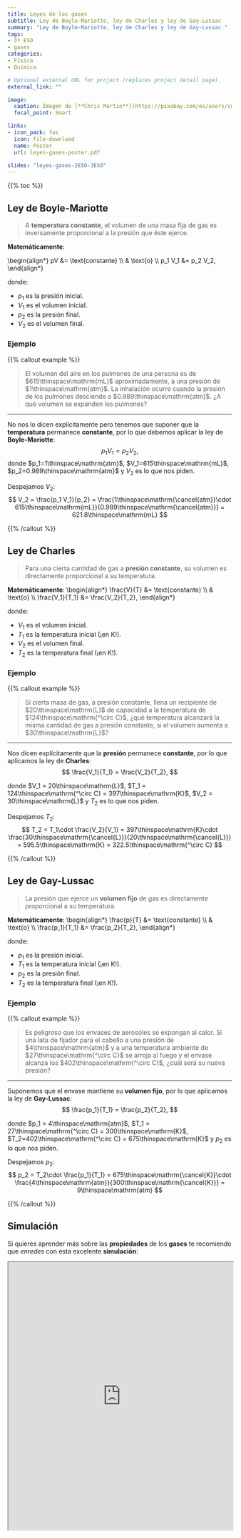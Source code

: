 ```yaml
---
title: Leyes de los gases
subtitle: Ley de Boyle-Mariotte, ley de Charles y ley de Gay-Lussac
summary: "Ley de Boyle-Mariotte, ley de Charles y ley de Gay-Lussac."
tags:
- 3º ESO
- gases
categories:
- Física
- Química

# Optional external URL for project (replaces project detail page).
external_link: ""

image:
  caption: Imagen de [**Chris Martin**](https://pixabay.com/es/users/cmart29-3708955/) en [Pixabay](https://pixabay.com/es/)
  focal_point: Smart

links:
- icon_pack: fas
  icon: file-download
  name: Póster
  url: leyes-gases-poster.pdf  

slides: "leyes-gases-2ESO-3ESO"  
---
```


{{% toc %}}

## Ley de Boyle-Mariotte

> A **temperatura constante**, el volumen de una masa fija de gas es inversamente proporcional a la presión que éste ejerce.

**Matemáticamente**:

\begin{align*}
	pV &= \text{constante} \\\\
	& \text{o} \\\\
	p_1 V_1 &= p_2 V_2,
\end{align*}

donde:

- $p_1$ es la presión inicial.
- $V_1$ es el volumen inicial.
- $p_2$ es la presión final.
- $V_2$ es el volumen final.

### Ejemplo
{{% callout example %}}
<br>

> El volumen del aire en los pulmones de una persona es de $615\thinspace\mathrm{mL}$ aproximadamente, a una presión de $1\thinspace\mathrm{atm}$. La inhalación ocurre cuando la presión de los pulmones desciende a $0.989\thinspace\mathrm{atm}$. ¿A qué volumen se expanden los pulmones?

---

No nos lo dicen explícitamente pero tenemos que suponer que la **temperatura** permanece **constante**, por lo que debemos aplicar la ley de **Boyle-Mariotte**:		
$$
p_1 V_1 = p_2 V_2,
$$
donde $p_1=1\thinspace\mathrm{atm}$, $V_1=615\thinspace\mathrm{mL}$, $p_2=0.989\thinspace\mathrm{atm}$ y $V_2$ es lo que nos piden.

Despejamos $V_2$:
$$
V_2 = \frac{p_1 V_1}{p_2} = \frac{1\thinspace\mathrm{\cancel{atm}}\cdot 615\thinspace\mathrm{mL}}{0.989\thinspace\mathrm{\cancel{atm}}} = 621.8\thinspace\mathrm{mL}
$$

{{% /callout %}}

## Ley de Charles

> Para una cierta cantidad de gas a **presión constante**, su volumen es directamente proporcional a su temperatura.

**Matemáticamente**:
\begin{align*}
	\frac{V}{T} &= \text{constante} \\\\
	& \text{o} \\\\
	\frac{V_1}{T_1} &= \frac{V_2}{T_2},
\end{align*}

donde:		

- $V_1$ es el volumen inicial.
- $T_1$ es la temperatura inicial (¡en K!).
- $V_2$ es el volumen final.
- $T_2$ es la temperatura final (¡en K!).

### Ejemplo
{{% callout example %}}
<br>

> Si cierta masa de gas, a presión constante, llena un recipiente de $20\thinspace\mathrm{L}$ de capacidad a la temperatura de $124\thinspace\mathrm{^\circ C}$, ¿qué temperatura alcanzará la misma cantidad de gas a presión constante, si el volumen aumenta a $30\thinspace\mathrm{L}$?

---

Nos dicen explícitamente que la **presión** permanece **constante**, por lo que aplicamos la ley de **Charles**:		
$$
\frac{V_1}{T_1} = \frac{V_2}{T_2},
$$

donde $V_1 = 20\thinspace\mathrm{L}$, $T_1 = 124\thinspace\mathrm{^\circ C} = 397\thinspace\mathrm{K}$, $V_2 = 30\thinspace\mathrm{L}$ y $T_2$ es lo que nos piden.

Despejamos $T_2$:
$$
T_2 = T_1\cdot \frac{V_2}{V_1} = 397\thinspace\mathrm{K}\cdot \frac{30\thinspace\mathrm{\cancel{L}}}{20\thinspace\mathrm{\cancel{L}}} = 595.5\thinspace\mathrm{K} = 322.5\thinspace\mathrm{^\circ C}
$$

{{% /callout %}}

## Ley de Gay-Lussac

> La presión que ejerce un **volumen fijo** de gas es directamente proporcional a su temperatura.

**Matemáticamente**:
\begin{align*}
	\frac{p}{T} &= \text{constante} \\\\
	& \text{o} \\\\
	\frac{p_1}{T_1} &= \frac{p_2}{T_2},
\end{align*}

donde:		

- $p_1$ es la presión inicial.
- $T_1$ es la temperatura inicial (¡en K!).
- $p_2$ es la presión final.
- $T_2$ es la temperatura final (¡en K!).

### Ejemplo
{{% callout example %}}
<br>

> Es peligroso que los envases de aerosoles se expongan al calor. Si una lata de fijador para el cabello a una presión de $4\thinspace\mathrm{atm}$ y a una temperatura ambiente de $27\thinspace\mathrm{^\circ C}$ se arroja al fuego y el envase alcanza los $402\thinspace\mathrm{^\circ C}$, ¿cuál será su nueva presión?

---

Suponemos que el envase mantiene su **volumen fijo**, por lo que aplicamos la ley de **Gay-Lussac**:
$$
\frac{p_1}{T_1} = \frac{p_2}{T_2},
$$

donde $p_1 = 4\thinspace\mathrm{atm}$, $T_1 = 27\thinspace\mathrm{^\circ C} = 300\thinspace\mathrm{K}$, $T_2=402\thinspace\mathrm{^\circ C} = 675\thinspace\mathrm{K}$ y $p_2$ es lo que nos piden.

Despejamos $p_2$:
$$
p_2 = T_2\cdot \frac{p_1}{T_1} = 675\thinspace\mathrm{\cancel{K}}\cdot \frac{4\thinspace\mathrm{atm}}{300\thinspace\mathrm{\cancel{K}}} = 9\thinspace\mathrm{atm}
$$

{{% /callout %}}

## Simulación

Si quieres aprender más sobre las **propiedades** de los **gases** te recomiendo que *enredes* con esta excelente **simulación**:

<iframe src="https://phet.colorado.edu/sims/html/gases-intro/latest/gases-intro_es.html" width="100%" height="600" scrolling="no" allowfullscreen></iframe>